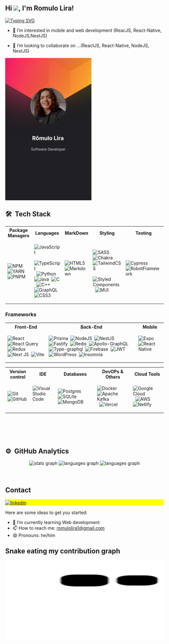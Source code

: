<h2 align="left">Hi <img src="https://media.giphy.com/media/hvRJCLFzcasrR4ia7z/giphy.gif" height="30px">, I'm Romulo Lira! </h2>

[![Typing SVG](http://readme-typing-svg.herokuapp.com?font=Fira+Code&pause=1000&color=1AF757&width=435&lines=console.log(%22Hello+World%22))](https://git.io/typing-svg)

- 👀 I’m interested in mobile and web development (ReacJS, React-Native, NodeJS,NestJS)

- 💞️ I’m looking to collaborate on ...(ReactJS, React-Native, NodeJS, NestJS)

<img align="center" height="450px" src="https://raw.githubusercontent.com/CodeMartell/CodeMartell/main/githubcard%201%20(2).svg"/>

## 🛠 &nbsp;Tech Stack

<table>
<tr>
<th> Package Managers </th>
<th> Languages </th>
<th> MarkDown </th>
<th> Styling </th>
<th> Testing </th>
</tr>
<tr>
<td>

![NPM](https://img.shields.io/badge/-Npm-05122A?style=flat&logo=npm)&nbsp;
![YARN](https://img.shields.io/badge/-Yarn-05122A?style=flat&logo=yarn)&nbsp;
![PNPM](https://img.shields.io/badge/-Pnpm-05122A?style=flat&logo=pnpm)&nbsp;


</td>
<td>
  
![JavaScript](https://img.shields.io/badge/-JavaScript-05122A?style=flat&logo=javascript)&nbsp;
![TypeScript](https://img.shields.io/badge/-Typescript-05122A?style=flat&logo=typescript)&nbsp;
![Python](https://img.shields.io/badge/-Python-05122A?style=flat&logo=python)&nbsp;
![Java](https://img.shields.io/badge/-Java-05122A?style=flat&logo=Java)&nbsp;
![C](https://img.shields.io/badge/--05122A?style=flat&logo=c)&nbsp;
![C++](https://img.shields.io/badge/-++-05122A?style=flat&logo=c)&nbsp;
![GraphQL](https://img.shields.io/badge/-QraphQL-05122A?style=flat&logo=graphQL)&nbsp;
![CSS3](https://img.shields.io/badge/-CSS3-05122A?style=flat&logo=css3)&nbsp;

</td>
<td>
    
![HTML5](https://img.shields.io/badge/-HTML5-05122A?style=flat&logo=html5)&nbsp;
![Markdown](https://img.shields.io/badge/-Markdown-05122A?style=flat&logo=markdown)&nbsp;
   
 </td>
  
<td> 
  
![SASS](https://img.shields.io/badge/-SASS-05122A?style=flat&logo=sass)&nbsp;
![Chakra](https://img.shields.io/badge/-Chakra-05122A?style=flat&logo=chakraui)&nbsp;
![TailwindCSS](https://img.shields.io/badge/-TailwindCSS-05122A?style=flat&logo=tailwindcss)&nbsp;
![Styled Components](https://img.shields.io/badge/-StyledComponents-05122A?style=flat&logo=styledcomponents)&nbsp;
![MUI](https://img.shields.io/badge/-MUI-05122A?style=flat&logo=mui)&nbsp;
</td>

 <td>
   
 ![Cypress](https://img.shields.io/badge/-Cypress-05122A?style=flat&logo=cypress)&nbsp;
 ![RobotFramework](https://img.shields.io/badge/-RobotFramework-05122A?style=flat&logo=robotframework)&nbsp;

 </td>

</tr>
</table>

### Frameworks 
<table>
<tr>
<th> Front-End </th>
<th> Back-End </th>
<th> Mobile </th>
</tr>
<tr>
  
<td>
  
![React](https://img.shields.io/badge/-React-05122A?style=flat&logo=react)&nbsp;
![React Query](https://img.shields.io/badge/-ReactQuery-05122A?style=flat&logo=reactquery)&nbsp;
![Redux](https://img.shields.io/badge/-Redux-05122A?style=flat&logo=redux)&nbsp;
![Next JS](https://img.shields.io/badge/-Nextjs-05122A?style=flat&logo=nextdotjs)&nbsp;
![Vite](https://img.shields.io/badge/-Vite-05122A?style=flat&logo=vite)

</td>
  
<td>
  
![Prisma](https://img.shields.io/badge/-Prisma-05122A?style=flat&logo=prisma)&nbsp;
![NodeJS](https://img.shields.io/badge/-NodeJS-05122A?style=flat&logo=nodedotjs)&nbsp;
![NestJS](https://img.shields.io/badge/-NestJS-05122A?style=flat&logo=nestdotjs)&nbsp;
![Fastify](https://img.shields.io/badge/-Fastify-05122A?style=flat&logo=fastify)&nbsp;
![Redis](https://img.shields.io/badge/-Redis-05122A?style=flat&logo=redis)&nbsp;
![Apollo-GraphQL](https://img.shields.io/badge/-ApoloGraphQL-05122A?style=flat&logo=apollographql)&nbsp;
![Type-graphql](https://img.shields.io/badge/-TypeGraphQL-05122A?style=flat&logo=typegraphql)&nbsp;
![Firebase](https://img.shields.io/badge/-Firebase-05122A?style=flat&logo=firebase)&nbsp;
![JWT](https://img.shields.io/badge/-JWT-05122A?style=flat&logo=jwt)&nbsp;
![WordPress](https://img.shields.io/badge/-WordPress-05122A?style=flat&logo=wordpress)&nbsp;
![Insomnia](https://img.shields.io/badge/-Insomnia-05122A?style=flat&logo=insomnia)&nbsp;
  
</td>
  
<td>
  
![Expo](https://img.shields.io/badge/-Expo-05122A?style=flat&logo=expo)&nbsp;
![React Native](https://img.shields.io/badge/-ReactNative-05122A?style=flat&logo=react)&nbsp;
  
</td>
  
</tr>
</table>


<table>
<tr>
<th> Version control </th>
<th> IDE </th>
<th> Databases </th>
<th> DevOPs & Others </th>
<th> Cloud Tools </th>
</tr>
<tr>

<td>
  
![Git](https://img.shields.io/badge/-Git-05122A?style=flat&logo=git)&nbsp;
![GitHub](https://img.shields.io/badge/-GitHub-05122A?style=flat&logo=github)&nbsp;

</td>
  
<td>
  
![Visual Studio Code](https://img.shields.io/badge/-VSCODE-05122A?style=flat&logo=visualstudiocode)&nbsp;
  
</td>

<td>
  
![Postgres](https://img.shields.io/badge/-Postgress-05122A?style=flat&logo=postgresql)&nbsp;
![SQLite](https://img.shields.io/badge/-SQLite-05122A?style=flat&logo=sqlite)&nbsp;
![MongoDB](https://img.shields.io/badge/-MongoDB-05122A?style=flat&logo=mongodb)&nbsp;
  
</td>


  
<td>
  
![Docker](https://img.shields.io/badge/-Docker-05122A?style=flat&logo=docker)&nbsp;
![Apache Kafka](https://img.shields.io/badge/-ApacheKafka-05122A?style=flat&logo=apachekafka)&nbsp;
![Vercel](https://img.shields.io/badge/-Vercel-05122A?style=flat&logo=vercel)&nbsp;
  
</td>

<td>
  
![Google Cloud](https://img.shields.io/badge/-GoogleCloud-05122A?style=flat&logo=googlecloud)&nbsp;
![AWS](https://img.shields.io/badge/-AWS-05122A?style=flat&logo=amazonaws)&nbsp;
![Netlify](https://img.shields.io/badge/-Netlify-05122A?style=flat&logo=netlify)&nbsp;
  
</td>
 
</tr>
</table>


<br>

<br><br>
## ⚙️ &nbsp;GitHub Analytics
<div align="center">
  <img  src="https://github-readme-stats-1-lime.vercel.app/api?hide_title=false&hide_rank=false&show_icons=true&include_all_commits=true&count_private=true&disable_animations=false&theme=dracula&locale=en&hide_border=false&username=CodeMartell" height="150" alt="stats graph" />
  <img width="381" src="https://github-readme-stats-1-lime.vercel.app/api/top-langs?locale=en&hide_title=false&layout=compact&card_width=320&langs_count=5&theme=dracula&hide_border=false&username=CodeMartell" height="150" alt="languages graph" />
  <img src="https://github-readme-streak-stats.herokuapp.com?user=romulolira1&theme=dracula" height="150" alt="languages graph" />
</div>

<br>
<br>

## Contact

<p align="left" style="background:yellow">
<a href="https://www.linkedin.com/in/r%C3%B4mulo-lira-562b19123/" target="_blank">
  <img align="center" src="https://img.shields.io/badge/-Romulo-05122A?style=flat&logo=linkedin" alt="linkedin"/>
</a>
</p>

Here are some ideas to get you started:

- 🌱 I’m currently learning Web development
- 📫 How to reach me: romulolira1@gmail.com
- 😄 Pronouns: he/him

## Snake eating my contribution graph
<p align="center">
  <img width="750" height="250" src="https://github.com/CodeMartell/CodeMartell/blob/output/github-contribution-grid-snake.svg" alt="Material Bread logo">
</p>
